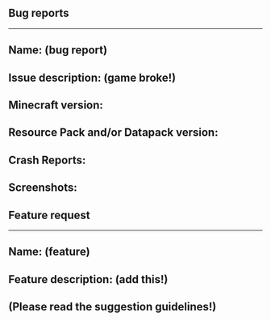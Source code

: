 ## Bug reports
-----------------------------
Name: (bug report)
--
Issue description: (game broke!)
--
Minecraft version:
--
Resource Pack and/or Datapack version:
--
Crash Reports:
--
Screenshots:
--

## Feature request
----------------------------
Name: (feature)
--
Feature description: (add this!)
--

(Please read the suggestion guidelines!)
--
